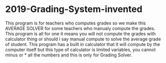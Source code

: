 # 2019-Grading-System-invented
This program is for teachers who computes grades so we make this AVERAGE SOLVER  for some teachers who manualy compute the grades. This program is all for one it means you will not compute the grades with calculator thing or should i say manual compute to solve the average grade of student. This program has a built in calculator that it will compute by the computer itself but this type of calculator is limited variables, you cannot minus or * all the numbers and this is only for Grading Solver.
